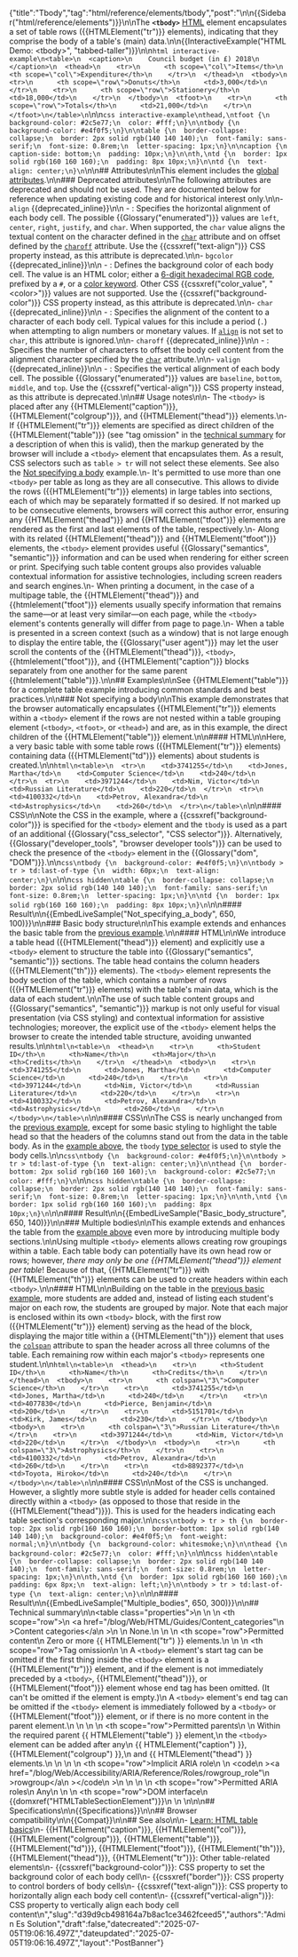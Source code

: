 {"title":"Tbody","tag":"html/reference/elements/tbody","post":"\n\n{{Sidebar(\"html/reference/elements\")}}\n\nThe **`<tbody>`** [HTML](/blog/Web/HTML) element encapsulates a set of table rows ({{HTMLElement(\"tr\")}} elements), indicating that they comprise the body of a table's (main) data.\n\n{{InteractiveExample(\"HTML Demo: &lt;tbody&gt;\", \"tabbed-taller\")}}\n\n```html interactive-example\n<table>\n  <caption>\n    Council budget (in £) 2018\n  </caption>\n  <thead>\n    <tr>\n      <th scope=\"col\">Items</th>\n      <th scope=\"col\">Expenditure</th>\n    </tr>\n  </thead>\n  <tbody>\n    <tr>\n      <th scope=\"row\">Donuts</th>\n      <td>3,000</td>\n    </tr>\n    <tr>\n      <th scope=\"row\">Stationery</th>\n      <td>18,000</td>\n    </tr>\n  </tbody>\n  <tfoot>\n    <tr>\n      <th scope=\"row\">Totals</th>\n      <td>21,000</td>\n    </tr>\n  </tfoot>\n</table>\n```\n\n```css interactive-example\nthead,\ntfoot {\n  background-color: #2c5e77;\n  color: #fff;\n}\n\ntbody {\n  background-color: #e4f0f5;\n}\n\ntable {\n  border-collapse: collapse;\n  border: 2px solid rgb(140 140 140);\n  font-family: sans-serif;\n  font-size: 0.8rem;\n  letter-spacing: 1px;\n}\n\ncaption {\n  caption-side: bottom;\n  padding: 10px;\n}\n\nth,\ntd {\n  border: 1px solid rgb(160 160 160);\n  padding: 8px 10px;\n}\n\ntd {\n  text-align: center;\n}\n```\n\n## Attributes\n\nThis element includes the [global attributes](/blog/Web/HTML/Reference/Global_attributes).\n\n### Deprecated attributes\n\nThe following attributes are deprecated and should not be used. They are documented below for reference when updating existing code and for historical interest only.\n\n- `align` {{deprecated_inline}}\n\n  - : Specifies the horizontal alignment of each body cell. The possible {{Glossary(\"enumerated\")}} values are `left`, `center`, `right`, `justify`, and `char`. When supported, the `char` value aligns the textual content on the character defined in the [`char`](#char) attribute and on offset defined by the [`charoff`](#charoff) attribute. Use the {{cssxref(\"text-align\")}} CSS property instead, as this attribute is deprecated.\n\n- `bgcolor` {{deprecated_inline}}\n\n  - : Defines the background color of each body cell. The value is an HTML color; either a [6-digit hexadecimal RGB code](/blog/Web/CSS/hex-color), prefixed by a `#`, or a [color keyword](/blog/Web/CSS/named-color). Other CSS {{cssxref(\"color_value\", \"&lt;color&gt;\")}} values are not supported. Use the {{cssxref(\"background-color\")}} CSS property instead, as this attribute is deprecated.\n\n- `char` {{deprecated_inline}}\n\n  - : Specifies the alignment of the content to a character of each body cell. Typical values for this include a period (`.`) when attempting to align numbers or monetary values. If [`align`](#align) is not set to `char`, this attribute is ignored.\n\n- `charoff` {{deprecated_inline}}\n\n  - : Specifies the number of characters to offset the body cell content from the alignment character specified by the [`char`](#char) attribute.\n\n- `valign` {{deprecated_inline}}\n\n  - : Specifies the vertical alignment of each body cell. The possible {{Glossary(\"enumerated\")}} values are `baseline`, `bottom`, `middle`, and `top`. Use the {{cssxref(\"vertical-align\")}} CSS property instead, as this attribute is deprecated.\n\n## Usage notes\n\n- The `<tbody>` is placed after any {{HTMLElement(\"caption\")}}, {{HTMLElement(\"colgroup\")}}, and {{HTMLElement(\"thead\")}} elements.\n- If {{HTMLElement(\"tr\")}} elements are specified as direct children of the {{HTMLElement(\"table\")}} (see \"tag omission\" in the [technical summary](#technical_summary) for a description of when this is valid), then the markup generated by the browser will include a `<tbody>` element that encapsulates them. As a result, CSS selectors such as `table > tr` will not select these elements. See also the [Not specifying a body](#not_specifying_a_body) example.\n- It's permitted to use more than one `<tbody>` per table as long as they are all consecutive. This allows to divide the rows ({{HTMLElement(\"tr\")}} elements) in large tables into sections, each of which may be separately formatted if so desired. If not marked up to be consecutive elements, browsers will correct this author error, ensuring any {{HTMLElement(\"thead\")}} and {{HTMLElement(\"tfoot\")}} elements are rendered as the first and last elements of the table, respectively.\n- Along with its related {{HTMLElement(\"thead\")}} and {{HTMLElement(\"tfoot\")}} elements, the `<tbody>` element provides useful {{Glossary(\"semantics\", \"semantic\")}} information and can be used when rendering for either screen or print. Specifying such table content groups also provides valuable contextual information for assistive technologies, including screen readers and search engines.\n- When printing a document, in the case of a multipage table, the {{HTMLElement(\"thead\")}} and {{htmlelement(\"tfoot\")}} elements usually specify information that remains the same—or at least very similar—on each page, while the `<tbody>` element's contents generally will differ from page to page.\n- When a table is presented in a screen context (such as a window) that is not large enough to display the entire table, the {{Glossary(\"user agent\")}} may let the user scroll the contents of the {{HTMLElement(\"thead\")}}, `<tbody>`, {{htmlelement(\"tfoot\")}}, and {{HTMLElement(\"caption\")}} blocks separately from one another for the same parent {{htmlelement(\"table\")}}.\n\n## Examples\n\nSee {{HTMLElement(\"table\")}} for a complete table example introducing common standards and best practices.\n\n### Not specifying a body\n\nThis example demonstrates that the browser automatically encapsulates {{HTMLElement(\"tr\")}} elements within a `<tbody>` element if the rows are not nested within a table grouping element (`<tbody>`, `<tfoot>`, or `<thead>`) and are, as in this example, the direct children of the {{HTMLElement(\"table\")}} element.\n\n#### HTML\n\nHere, a very basic table with some table rows ({{HTMLElement(\"tr\")}} elements) containing data ({{HTMLElement(\"td\")}} elements) about students is created.\n\n```html\n<table>\n  <tr>\n    <td>3741255</td>\n    <td>Jones, Martha</td>\n    <td>Computer Science</td>\n    <td>240</td>\n  </tr>\n  <tr>\n    <td>3971244</td>\n    <td>Nim, Victor</td>\n    <td>Russian Literature</td>\n    <td>220</td>\n  </tr>\n  <tr>\n    <td>4100332</td>\n    <td>Petrov, Alexandra</td>\n    <td>Astrophysics</td>\n    <td>260</td>\n  </tr>\n</table>\n```\n\n#### CSS\n\nNote the CSS in the example, where a {{cssxref(\"background-color\")}} is specified for the `<tbody>` element and the `tbody` is used as a part of an additional {{Glossary(\"css_selector\", \"CSS selector\")}}. Alternatively, {{Glossary(\"developer_tools\", \"browser developer tools\")}} can be used to check the presence of the `<tbody>` element in the {{Glossary(\"dom\", \"DOM\")}}.\n\n```css\ntbody {\n  background-color: #e4f0f5;\n}\n\ntbody > tr > td:last-of-type {\n  width: 60px;\n  text-align: center;\n}\n```\n\n```css hidden\ntable {\n  border-collapse: collapse;\n  border: 2px solid rgb(140 140 140);\n  font-family: sans-serif;\n  font-size: 0.8rem;\n  letter-spacing: 1px;\n}\n\ntd {\n  border: 1px solid rgb(160 160 160);\n  padding: 8px 10px;\n}\n```\n\n#### Result\n\n{{EmbedLiveSample(\"Not_specifying_a_body\", 650, 100)}}\n\n### Basic body structure\n\nThis example extends and enhances the basic table from the [previous example](#not_specifying_a_body).\n\n#### HTML\n\nWe introduce a table head ({{HTMLElement(\"thead\")}} element) and explicitly use a `<tbody>` element to structure the table into {{Glossary(\"semantics\", \"semantic\")}} sections. The table head contains the column headers ({{HTMLElement(\"th\")}} elements). The `<tbody>` element represents the body section of the table, which contains a number of rows ({{HTMLElement(\"tr\")}} elements) with the table's main data, which is the data of each student.\n\nThe use of such table content groups and {{Glossary(\"semantics\", \"semantic\")}} markup is not only useful for visual presentation (via CSS styling) and contextual information for assistive technologies; moreover, the explicit use of the `<tbody>` element helps the browser to create the intended table structure, avoiding unwanted results.\n\n```html\n<table>\n  <thead>\n    <tr>\n      <th>Student ID</th>\n      <th>Name</th>\n      <th>Major</th>\n      <th>Credits</th>\n    </tr>\n  </thead>\n  <tbody>\n    <tr>\n      <td>3741255</td>\n      <td>Jones, Martha</td>\n      <td>Computer Science</td>\n      <td>240</td>\n    </tr>\n    <tr>\n      <td>3971244</td>\n      <td>Nim, Victor</td>\n      <td>Russian Literature</td>\n      <td>220</td>\n    </tr>\n    <tr>\n      <td>4100332</td>\n      <td>Petrov, Alexandra</td>\n      <td>Astrophysics</td>\n      <td>260</td>\n    </tr>\n  </tbody>\n</table>\n```\n\n#### CSS\n\nThe CSS is nearly unchanged from the [previous example](#not_specifying_a_body), except for some basic styling to highlight the table head so that the headers of the columns stand out from the data in the table body. As in the [example above](#not_specifying_a_body), the `tbody` [type selector](/blog/Web/CSS/Type_selectors) is used to style the body cells.\n\n```css\ntbody {\n  background-color: #e4f0f5;\n}\n\ntbody > tr > td:last-of-type {\n  text-align: center;\n}\n\nthead {\n  border-bottom: 2px solid rgb(160 160 160);\n  background-color: #2c5e77;\n  color: #fff;\n}\n```\n\n```css hidden\ntable {\n  border-collapse: collapse;\n  border: 2px solid rgb(140 140 140);\n  font-family: sans-serif;\n  font-size: 0.8rem;\n  letter-spacing: 1px;\n}\n\nth,\ntd {\n  border: 1px solid rgb(160 160 160);\n  padding: 8px 10px;\n}\n```\n\n#### Result\n\n{{EmbedLiveSample(\"Basic_body_structure\", 650, 140)}}\n\n### Multiple bodies\n\nThis example extends and enhances the table from the [example above](#basic_body_structure) even more by introducing multiple body sections.\n\nUsing multiple `<tbody>` elements allows creating row groupings within a table. Each table body can potentially have its own head row or rows; however, _there may only be one {{HTMLElement(\"thead\")}} element per table_! Because of that, {{HTMLElement(\"tr\")}} with {{HTMLElement(\"th\")}} elements can be used to create headers within each `<tbody>`.\n\n#### HTML\n\nBuilding on the table in the [previous basic example](#basic_body_structure), more students are added and, instead of listing each student's major on each row, the students are grouped by major. Note that each major is enclosed within its own `<tbody>` block, with the first row ({{HTMLElement(\"tr\")}} element) serving as the head of the block, displaying the major title within a {{HTMLElement(\"th\")}} element that uses the [`colspan`](/blog/Web/HTML/Reference/Elements/th#colspan) attribute to span the header across all three columns of the table. Each remaining row within each major's `<tbody>` represents one student.\n\n```html\n<table>\n  <thead>\n    <tr>\n      <th>Student ID</th>\n      <th>Name</th>\n      <th>Credits</th>\n    </tr>\n  </thead>\n  <tbody>\n    <tr>\n      <th colspan=\"3\">Computer Science</th>\n    </tr>\n    <tr>\n      <td>3741255</td>\n      <td>Jones, Martha</td>\n      <td>240</td>\n    </tr>\n    <tr>\n      <td>4077830</td>\n      <td>Pierce, Benjamin</td>\n      <td>200</td>\n    </tr>\n    <tr>\n      <td>5151701</td>\n      <td>Kirk, James</td>\n      <td>230</td>\n    </tr>\n  </tbody>\n  <tbody>\n    <tr>\n      <th colspan=\"3\">Russian Literature</th>\n    </tr>\n    <tr>\n      <td>3971244</td>\n      <td>Nim, Victor</td>\n      <td>220</td>\n    </tr>\n  </tbody>\n  <tbody>\n    <tr>\n      <th colspan=\"3\">Astrophysics</th>\n    </tr>\n    <tr>\n      <td>4100332</td>\n      <td>Petrov, Alexandra</td>\n      <td>260</td>\n    </tr>\n    <tr>\n      <td>8892377</td>\n      <td>Toyota, Hiroko</td>\n      <td>240</td>\n    </tr>\n  </tbody>\n</table>\n```\n\n#### CSS\n\nMost of the CSS is unchanged. However, a slightly more subtle style is added for header cells contained directly within a `<tbody>` (as opposed to those that reside in the {{HTMLElement(\"thead\")}}). This is used for the headers indicating each table section's corresponding major.\n\n```css\ntbody > tr > th {\n  border-top: 2px solid rgb(160 160 160);\n  border-bottom: 1px solid rgb(140 140 140);\n  background-color: #e4f0f5;\n  font-weight: normal;\n}\n\ntbody {\n  background-color: whitesmoke;\n}\n\nthead {\n  background-color: #2c5e77;\n  color: #fff;\n}\n```\n\n```css hidden\ntable {\n  border-collapse: collapse;\n  border: 2px solid rgb(140 140 140);\n  font-family: sans-serif;\n  font-size: 0.8rem;\n  letter-spacing: 1px;\n}\n\nth,\ntd {\n  border: 1px solid rgb(160 160 160);\n  padding: 6px 8px;\n  text-align: left;\n}\n\ntbody > tr > td:last-of-type {\n  text-align: center;\n}\n```\n\n#### Result\n\n{{EmbedLiveSample(\"Multiple_bodies\", 650, 300)}}\n\n## Technical summary\n\n<table class=\"properties\">\n  <tbody>\n    <tr>\n      <th scope=\"row\">\n        <a href=\"/blog/Web/HTML/Guides/Content_categories\"\n          >Content categories</a\n        >\n      </th>\n      <td>None.</td>\n    </tr>\n    <tr>\n      <th scope=\"row\">Permitted content</th>\n      <td>Zero or more {{ HTMLElement(\"tr\") }} elements.</td>\n    </tr>\n    <tr>\n      <th scope=\"row\">Tag omission</th>\n      <td>\n        A <code>&lt;tbody&gt;</code> element's start tag can be omitted if the first thing inside the <code>&lt;tbody&gt;</code> element is a {{HTMLElement(\"tr\")}} element, and if the element is not immediately preceded by a <code>&lt;tbody&gt;</code>, {{HTMLElement(\"thead\")}}, or {{HTMLElement(\"tfoot\")}} element whose end tag has been omitted. (It can't be omitted if the element is empty.)\n        A <code>&lt;tbody&gt;</code> element's end tag can be omitted if the <code>&lt;tbody&gt;</code> element is immediately followed by a <code>&lt;tbody&gt;</code> or {{HTMLElement(\"tfoot\")}} element, or if there is no more content in the parent element.\n      </td>\n    </tr>\n    <tr>\n      <th scope=\"row\">Permitted parents</th>\n      <td>\n        Within the required parent {{ HTMLElement(\"table\") }} element,\n        the <code>&lt;tbody&gt;</code> element can be added after any\n        {{ HTMLElement(\"caption\") }}, {{HTMLElement(\"colgroup\") }},\n        and {{ HTMLElement(\"thead\") }} elements.\n      </td>\n    </tr>\n    <tr>\n      <th scope=\"row\">Implicit ARIA role</th>\n      <td>\n        <code\n          ><a href=\"/blog/Web/Accessibility/ARIA/Reference/Roles/rowgroup_role\"\n            >rowgroup</a\n          ></code\n        >\n      </td>\n    </tr>\n    <tr>\n      <th scope=\"row\">Permitted ARIA roles</th>\n      <td>Any</td>\n    </tr>\n    <tr>\n      <th scope=\"row\">DOM interface</th>\n      <td>{{domxref(\"HTMLTableSectionElement\")}}</td>\n    </tr>\n  </tbody>\n</table>\n\n## Specifications\n\n{{Specifications}}\n\n## Browser compatibility\n\n{{Compat}}\n\n## See also\n\n- [Learn: HTML table basics](/blog/Learn_web_development/Core/Structuring_content/HTML_table_basics)\n- {{HTMLElement(\"caption\")}}, {{HTMLElement(\"col\")}}, {{HTMLElement(\"colgroup\")}}, {{HTMLElement(\"table\")}}, {{HTMLElement(\"td\")}}, {{HTMLElement(\"tfoot\")}}, {{HTMLElement(\"th\")}}, {{HTMLElement(\"thead\")}}, {{HTMLElement(\"tr\")}}: Other table-related elements\n- {{cssxref(\"background-color\")}}: CSS property to set the background color of each body cell\n- {{cssxref(\"border\")}}: CSS property to control borders of body cells\n- {{cssxref(\"text-align\")}}: CSS property to horizontally align each body cell content\n- {{cssxref(\"vertical-align\")}}: CSS property to vertically align each body cell content\n","slug":"d39d9cb498164a7b8ac1ce3462fceed5","authors":"Admin Es Solution","draft":false,"datecreated":"2025-07-05T19:06:16.497Z","dateupdated":"2025-07-05T19:06:16.497Z","layout":"PostBanner"}